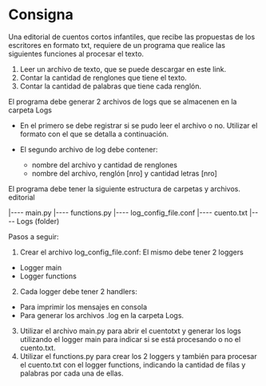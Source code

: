 # Consigna

Una editorial de cuentos cortos infantiles, que recibe las propuestas
de los escritores en formato txt, requiere de un programa que realice
las siguientes funciones al procesar el texto.
1) Leer un archivo de texto, que se puede descargar en este link.
2) Contar la cantidad de renglones que tiene el texto.
3) Contar la cantidad de palabras que tiene cada renglón.

El programa debe generar 2 archivos de logs que se almacenen en la carpeta Logs
-  En el primero se debe registrar si se pudo leer el archivo o no.
Utilizar el formato con el que se detalla a continuación.

- El segundo archivo de log debe contener:
    - nombre del archivo y cantidad de renglones
    - nombre del archivo, renglón [nro] y cantidad letras [nro]

El programa debe tener la siguiente estructura de carpetas y archivos.
editorial

|---- main.py
|---- functions.py
|---- log_config_file.conf
|---- cuento.txt
|---- Logs (folder)

Pasos a seguir:
1) Crear el archivo log_config_file.conf: El mismo debe tener 2 loggers
-  Logger main
- Logger functions
2) Cada logger debe tener 2 handlers:
- Para imprimir los mensajes en consola
- Para generar los archivos .log en la carpeta Logs.
3) Utilizar el archivo main.py para abrir el cuentotxt y generar los logs
utilizando el logger main para indicar si se está procesando o no el
cuento.txt.
4) Utilizar el functions.py para crear los 2 loggers y también para procesar
el cuento.txt con el logger functions, indicando la cantidad de filas y
palabras por cada una de ellas.